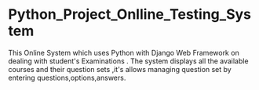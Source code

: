 # Python_Project_Onlline_Testing_System
This Online System which uses Python with Django Web Framework on dealing with student's Examinations .
The system displays all the available courses and their question sets ,it's allows managing question
set by entering questions,options,answers.

